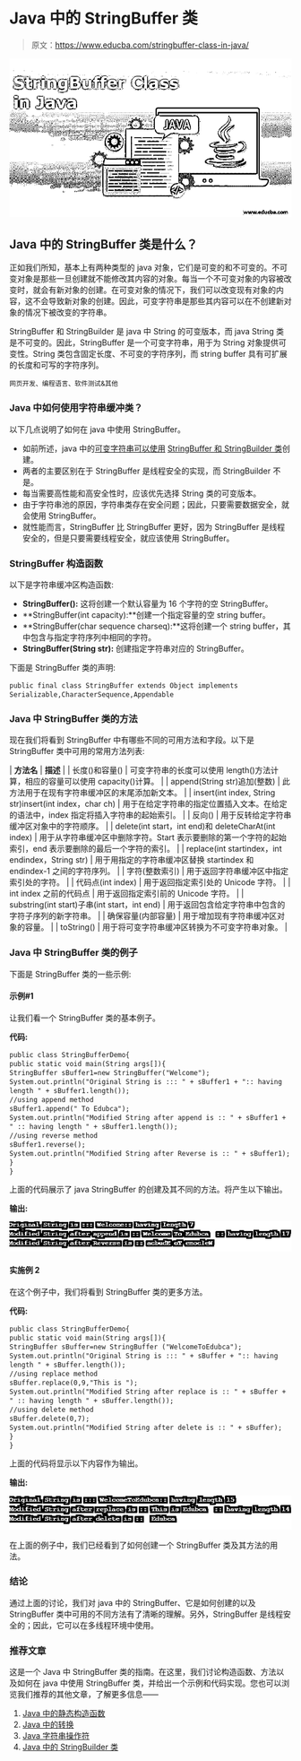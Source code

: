 # Java 中的 StringBuffer 类

> 原文：<https://www.educba.com/stringbuffer-class-in-java/>

![stringbuffer in java](img/e717639d6096cf4bfe879b78e1e3068e.png)



## Java 中的 StringBuffer 类是什么？

正如我们所知，基本上有两种类型的 java 对象，它们是可变的和不可变的。不可变对象是那些一旦创建就不能修改其内容的对象。每当一个不可变对象的内容被改变时，就会有新对象的创建。在可变对象的情况下，我们可以改变现有对象的内容，这不会导致新对象的创建。因此，可变字符串是那些其内容可以在不创建新对象的情况下被改变的字符串。

StringBuffer 和 StringBuilder 是 java 中 String 的可变版本，而 java String 类是不可变的。因此，StringBuffer 是一个可变字符串，用于为 String 对象提供可变性。String 类包含固定长度、不可变的字符序列，而 string buffer 具有可扩展的长度和可写的字符序列。

<small>网页开发、编程语言、软件测试&其他</small>

### Java 中如何使用字符串缓冲类？

以下几点说明了如何在 java 中使用 StringBuffer。

*   如前所述，java 中的[可变字符串可以使用](https://www.educba.com/mutable-string-in-java/) [StringBuffer 和 StringBuilder 类](https://www.educba.com/stringbuffer-vs-stringbuilder/)创建。
*   两者的主要区别在于 StringBuffer 是线程安全的实现，而 StringBuilder 不是。
*   每当需要高性能和高安全性时，应该优先选择 String 类的可变版本。
*   由于字符串池的原因，字符串类存在安全问题；因此，只要需要数据安全，就会使用 StringBuffer。
*   就性能而言，StringBuffer 比 StringBuffer 更好，因为 StringBuffer 是线程安全的，但是只要需要线程安全，就应该使用 StringBuffer。

### StringBuffer 构造函数

以下是字符串缓冲区构造函数:

*   **StringBuffer():** 这将创建一个默认容量为 16 个字符的空 StringBuffer。
*   **StringBuffer(int capacity):**创建一个指定容量的空 string buffer。
*   **StringBuffer(char sequence charseq):**这将创建一个 string buffer，其中包含与指定字符序列中相同的字符。
*   **StringBuffer(String str):** 创建指定字符串对应的 StringBuffer。

下面是 StringBuffer 类的声明:

```
public final class StringBuffer extends Object implements Serializable,CharacterSequence,Appendable
```

### Java 中 StringBuffer 类的方法

现在我们将看到 StringBuffer 中有哪些不同的可用方法和字段。以下是 StringBuffer 类中可用的常用方法列表:

| **方法名** | **描述** |
| 长度()和容量() | 可变字符串的长度可以使用 length()方法计算，相应的容量可以使用 capacity()计算。 |
| append(String str)追加(整数) | 此方法用于在现有字符串缓冲区的末尾添加新文本。 |
| insert(int index, String str)insert(int index，char ch) | 用于在给定字符串的指定位置插入文本。在给定的语法中，index 指定将插入字符串的起始索引。 |
| 反向() | 用于反转给定字符串缓冲区对象中的字符顺序。 |
| delete(int start，int end)和 deleteCharAt(int index) | 用于从字符串缓冲区中删除字符。Start 表示要删除的第一个字符的起始索引，end 表示要删除的最后一个字符的索引。 |
| replace(int startindex，int endindex，String str) | 用于用指定的字符串缓冲区替换 startindex 和 endindex-1 之间的字符序列。 |
| 字符(整数索引) | 用于返回字符串缓冲区中指定索引处的字符。 |
| 代码点(int index) | 用于返回指定索引处的 Unicode 字符。 |
| int index 之前的代码点 | 用于返回指定索引前的 Unicode 字符。 |
| substring(int start)子串(int start，int end) | 用于返回包含给定字符串中包含的字符子序列的新字符串。 |
| 确保容量(内部容量) | 用于增加现有字符串缓冲区对象的容量。 |
| toString() | 用于将可变字符串缓冲区转换为不可变字符串对象。 |

### Java 中 StringBuffer 类的例子

下面是 StringBuffer 类的一些示例:

#### 示例#1

让我们看一个 StringBuffer 类的基本例子。

**代码:**

```
public class StringBufferDemo{
public static void main(String args[]){
StringBuffer sBuffer1=new StringBuffer("Welcome");
System.out.println("Original String is ::: " + sBuffer1 + ":: having length " + sBuffer1.length());
//using append method
sBuffer1.append(" To Edubca");
System.out.println("Modified String after append is :: " + sBuffer1 + " :: having length " + sBuffer1.length());
//using reverse method
sBuffer1.reverse();
System.out.println("Modified String after Reverse is :: " + sBuffer1);
}
}
```

上面的代码展示了 java StringBuffer 的创建及其不同的方法。将产生以下输出。

**输出:**

![StringBuffer Class in Java eg1](img/215993b9224bf6ce014637b37275a31e.png)



#### 实施例 2

在这个例子中，我们将看到 StringBuffer 类的更多方法。

**代码:**

```
public class StringBufferDemo{
public static void main(String args[]){
StringBuffer sBuffer=new StringBuffer ("WelcomeToEdubca");
System.out.println("Original String is ::: " + sBuffer + ":: having length " + sBuffer.length());
//using replace method
sBuffer.replace(0,9,"This is ");
System.out.println("Modified String after replace is :: " + sBuffer + " :: having length " + sBuffer.length());
//using delete method
sBuffer.delete(0,7);
System.out.println("Modified String after delete is :: " + sBuffer);
}
}
```

上面的代码将显示以下内容作为输出。

**输出:**

![StringBuffer Class in Java eg2](img/77ba646c60f14f6b78226726270f33a4.png)



在上面的例子中，我们已经看到了如何创建一个 StringBuffer 类及其方法的用法。

### 结论

通过上面的讨论，我们对 java 中的 StringBuffer、它是如何创建的以及 StringBuffer 类中可用的不同方法有了清晰的理解。另外，StringBuffer 是线程安全的；因此，它可以在多线程环境中使用。

### 推荐文章

这是一个 Java 中 StringBuffer 类的指南。在这里，我们讨论构造函数、方法以及如何在 java 中使用 StringBuffer 类，并给出一个示例和代码实现。您也可以浏览我们推荐的其他文章，了解更多信息——

1.  [Java 中的静态构造函数](https://www.educba.com/static-constructor-in-java/)
2.  [Java 中的转换](https://www.educba.com/conversion-in-java/)
3.  [Java 字符串操作符](https://www.educba.com/java-string-operators/)
4.  [Java 中的 StringBuilder 类](https://www.educba.com/stringbuilder-class-in-java/)





